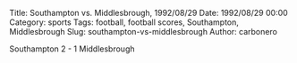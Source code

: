 Title: Southampton vs. Middlesbrough, 1992/08/29
Date: 1992/08/29 00:00
Category: sports
Tags: football, football scores, Southampton, Middlesbrough
Slug: southampton-vs-middlesbrough
Author: carbonero


Southampton 2 - 1 Middlesbrough
